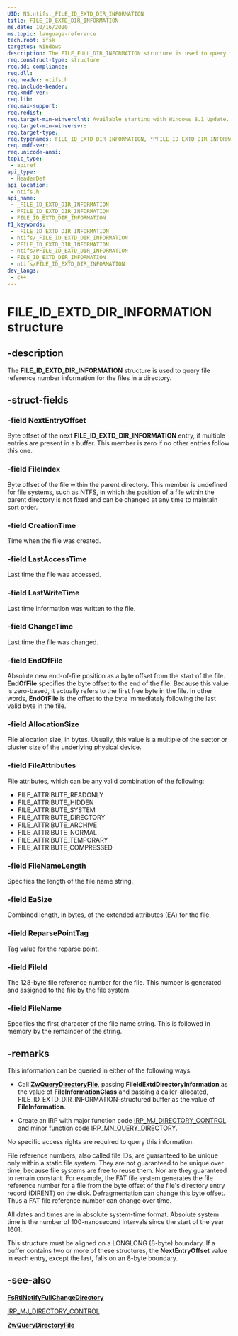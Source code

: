 ```yaml
---
UID: NS:ntifs._FILE_ID_EXTD_DIR_INFORMATION
title: FILE_ID_EXTD_DIR_INFORMATION
ms.date: 10/16/2020
ms.topic: language-reference
tech.root: ifsk
targetos: Windows
description: The FILE_FULL_DIR_INFORMATION structure is used to query file reference number information for the files in a directory.
req.construct-type: structure
req.ddi-compliance: 
req.dll: 
req.header: ntifs.h
req.include-header: 
req.kmdf-ver: 
req.lib: 
req.max-support: 
req.redist: 
req.target-min-winverclnt: Available starting with Windows 8.1 Update.
req.target-min-winversvr: 
req.target-type: 
req.typenames: FILE_ID_EXTD_DIR_INFORMATION, *PFILE_ID_EXTD_DIR_INFORMATION
req.umdf-ver: 
req.unicode-ansi: 
topic_type:
 - apiref
api_type:
 - HeaderDef
api_location:
 - ntifs.h
api_name:
 - _FILE_ID_EXTD_DIR_INFORMATION
 - PFILE_ID_EXTD_DIR_INFORMATION
 - FILE_ID_EXTD_DIR_INFORMATION
f1_keywords:
 - _FILE_ID_EXTD_DIR_INFORMATION
 - ntifs/_FILE_ID_EXTD_DIR_INFORMATION
 - PFILE_ID_EXTD_DIR_INFORMATION
 - ntifs/PFILE_ID_EXTD_DIR_INFORMATION
 - FILE_ID_EXTD_DIR_INFORMATION
 - ntifs/FILE_ID_EXTD_DIR_INFORMATION
dev_langs:
 - c++
---
```


# FILE_ID_EXTD_DIR_INFORMATION structure

## -description

The **FILE_ID_EXTD_DIR_INFORMATION** structure is used to query file reference number information for the files in a directory.

## -struct-fields

### -field NextEntryOffset

Byte offset of the next **FILE_ID_EXTD_DIR_INFORMATION** entry, if multiple entries are present in a buffer. This member is zero if no other entries follow this one.

### -field FileIndex

Byte offset of the file within the parent directory. This member is undefined for file systems, such as NTFS, in which the position of a file within the parent directory is not fixed and can be changed at any time to maintain sort order.

### -field CreationTime

Time when the file was created.

### -field LastAccessTime

Last time the file was accessed.

### -field LastWriteTime

Last time information was written to the file.

### -field ChangeTime

Last time the file was changed.

### -field EndOfFile

Absolute new end-of-file position as a byte offset from the start of the file. **EndOfFile** specifies the byte offset to the end of the file. Because this value is zero-based, it actually refers to the first free byte in the file. In other words, **EndOfFile** is the offset to the byte immediately following the last valid byte in the file.

### -field AllocationSize

File allocation size, in bytes. Usually, this value is a multiple of the sector or cluster size of the underlying physical device.

### -field FileAttributes

File attributes, which can be any valid combination of the following:

* FILE_ATTRIBUTE_READONLY
* FILE_ATTRIBUTE_HIDDEN
* FILE_ATTRIBUTE_SYSTEM
* FILE_ATTRIBUTE_DIRECTORY
* FILE_ATTRIBUTE_ARCHIVE
* FILE_ATTRIBUTE_NORMAL
* FILE_ATTRIBUTE_TEMPORARY
* FILE_ATTRIBUTE_COMPRESSED

### -field FileNameLength

Specifies the length of the file name string.

### -field EaSize

Combined length, in bytes, of the extended attributes (EA) for the file.

### -field ReparsePointTag

Tag value for the reparse point.

### -field FileId

The 128-byte file reference number for the file. This number is generated and assigned to the file by the file system.

### -field FileName

Specifies the first character of the file name string. This is followed in memory by the remainder of the string.

## -remarks

This information can be queried in either of the following ways:

* Call [**ZwQueryDirectoryFile**](/previous-versions/ff567047(v=vs.85)), passing **FileIdExtdDirectoryInformation** as the value of **FileInformationClass** and passing a caller-allocated, FILE_ID_EXTD_DIR_INFORMATION-structured buffer as the value of **FileInformation**.

* Create an IRP with major function code [IRP_MJ_DIRECTORY_CONTROL](/windows-hardware/drivers/ifs/irp-mj-directory-control) and minor function code IRP_MN_QUERY_DIRECTORY.

No specific access rights are required to query this information.

File reference numbers, also called file IDs, are guaranteed to be unique only within a static file system. They are not guaranteed to be unique over time, because file systems are free to reuse them. Nor are they guaranteed to remain constant. For example, the FAT file system generates the file reference number for a file from the byte offset of the file's directory entry record (DIRENT) on the disk. Defragmentation can change this byte offset. Thus a FAT file reference number can change over time.

All dates and times are in absolute system-time format. Absolute system time is the number of 100-nanosecond intervals since the start of the year 1601.

This structure must be aligned on a LONGLONG (8-byte) boundary. If a buffer contains two or more of these structures, the **NextEntryOffset** value in each entry, except the last, falls on an 8-byte boundary.

## -see-also

[**FsRtlNotifyFullChangeDirectory**](nf-ntifs-_fsrtl_advanced_fcb_header-fsrtlnotifyfullchangedirectory.md)

[IRP_MJ_DIRECTORY_CONTROL](/windows-hardware/drivers/ifs/irp-mj-directory-control)

[**ZwQueryDirectoryFile**](/previous-versions/ff567047(v=vs.85))
